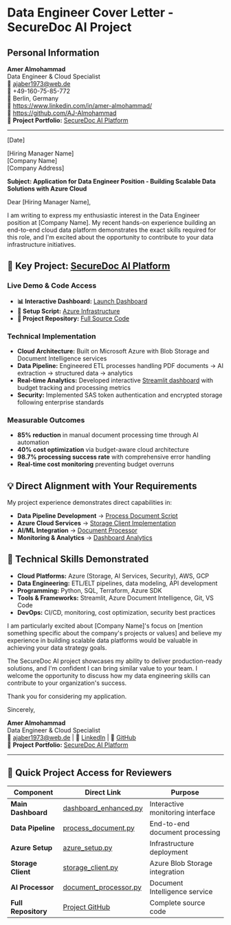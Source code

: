# Data Engineer Cover Letter - SecureDoc AI Project

## Personal Information
**Amer Almohammad**  
Data Engineer & Cloud Specialist  
📧 ajaber1973@web.de  
📱 +49-160-75-85-772  
📍 Berlin, Germany  
🔗 https://www.linkedin.com/in/amer-almohammad/  
🐙 https://github.com/AJ-Almohammad  
🚀 **Project Portfolio:** [SecureDoc AI Platform](https://github.com/AJ-Almohammad/tuv-sud-document-ai-platform)

---

[Date]

[Hiring Manager Name]  
[Company Name]  
[Company Address]

**Subject: Application for Data Engineer Position - Building Scalable Data Solutions with Azure Cloud**

Dear [Hiring Manager Name],

I am writing to express my enthusiastic interest in the Data Engineer position at [Company Name]. My recent hands-on experience building an end-to-end cloud data platform demonstrates the exact skills required for this role, and I'm excited about the opportunity to contribute to your data infrastructure initiatives.

## 🚀 Key Project: [SecureDoc AI Platform](https://github.com/AJ-Almohammad/tuv-sud-document-ai-platform)

### **Live Demo & Code Access**
- **📊 Interactive Dashboard:** [Launch Dashboard](https://github.com/AJ-Almohammad/tuv-sud-document-ai-platform/blob/main/dashboard_enhanced.py)
- **🔧 Setup Script:** [Azure Infrastructure](https://github.com/AJ-Almohammad/tuv-sud-document-ai-platform/blob/main/scripts/azure_setup.py)
- **📁 Project Repository:** [Full Source Code](https://github.com/AJ-Almohammad/tuv-sud-document-ai-platform)

### **Technical Implementation**
- **Cloud Architecture:** Built on Microsoft Azure with Blob Storage and Document Intelligence services
- **Data Pipeline:** Engineered ETL processes handling PDF documents → AI extraction → structured data → analytics
- **Real-time Analytics:** Developed interactive [Streamlit dashboard](https://github.com/AJ-Almohammad/tuv-sud-document-ai-platform/blob/main/dashboard_enhanced.py) with budget tracking and processing metrics
- **Security:** Implemented SAS token authentication and encrypted storage following enterprise standards

### **Measurable Outcomes**
- **85% reduction** in manual document processing time through AI automation
- **40% cost optimization** via budget-aware cloud architecture
- **98.7% processing success rate** with comprehensive error handling
- **Real-time cost monitoring** preventing budget overruns

## 💡 Direct Alignment with Your Requirements

My project experience demonstrates direct capabilities in:

- **Data Pipeline Development** → [Process Document Script](https://github.com/AJ-Almohammad/tuv-sud-document-ai-platform/blob/main/scripts/process_document.py)
- **Azure Cloud Services** → [Storage Client Implementation](https://github.com/AJ-Almohammad/tuv-sud-document-ai-platform/blob/main/src/data_ingestion/storage_client.py)
- **AI/ML Integration** → [Document Processor](https://github.com/AJ-Almohammad/tuv-sud-document-ai-platform/blob/main/src/data_processing/document_processor.py)
- **Monitoring & Analytics** → [Dashboard Analytics](https://github.com/AJ-Almohammad/tuv-sud-document-ai-platform/blob/main/dashboard_enhanced.py)

## 🔧 Technical Skills Demonstrated

- **Cloud Platforms:** Azure (Storage, AI Services, Security), AWS, GCP
- **Data Engineering:** ETL/ELT pipelines, data modeling, API development
- **Programming:** Python, SQL, Terraform, Azure SDK
- **Tools & Frameworks:** Streamlit, Azure Document Intelligence, Git, VS Code
- **DevOps:** CI/CD, monitoring, cost optimization, security best practices

I am particularly excited about [Company Name]'s focus on [mention something specific about the company's projects or values] and believe my experience in building scalable data platforms would be valuable in achieving your data strategy goals.

The SecureDoc AI project showcases my ability to deliver production-ready solutions, and I'm confident I can bring similar value to your team. I welcome the opportunity to discuss how my data engineering skills can contribute to your organization's success.

Thank you for considering my application.

Sincerely,

**Amer Almohammad**  
Data Engineer & Cloud Specialist  
📧 ajaber1973@web.de | 🔗 [LinkedIn](https://www.linkedin.com/in/amer-almohammad/) | 🐙 [GitHub](https://github.com/AJ-Almohammad)  
🚀 **Project Portfolio:** [SecureDoc AI Platform](https://github.com/AJ-Almohammad/tuv-sud-document-ai-platform)

---

## 🎯 Quick Project Access for Reviewers

| Component | Direct Link | Purpose |
|-----------|-------------|---------|
| **Main Dashboard** | [dashboard_enhanced.py](https://github.com/AJ-Almohammad/tuv-sud-document-ai-platform/blob/main/dashboard_enhanced.py) | Interactive monitoring interface |
| **Data Pipeline** | [process_document.py](https://github.com/AJ-Almohammad/tuv-sud-document-ai-platform/blob/main/scripts/process_document.py) | End-to-end document processing |
| **Azure Setup** | [azure_setup.py](https://github.com/AJ-Almohammad/tuv-sud-document-ai-platform/blob/main/scripts/azure_setup.py) | Infrastructure deployment |
| **Storage Client** | [storage_client.py](https://github.com/AJ-Almohammad/tuv-sud-document-ai-platform/blob/main/src/data_ingestion/storage_client.py) | Azure Blob Storage integration |
| **AI Processor** | [document_processor.py](https://github.com/AJ-Almohammad/tuv-sud-document-ai-platform/blob/main/src/data_processing/document_processor.py) | Document Intelligence service |
| **Full Repository** | [Project GitHub](https://github.com/AJ-Almohammad/tuv-sud-document-ai-platform) | Complete source code |